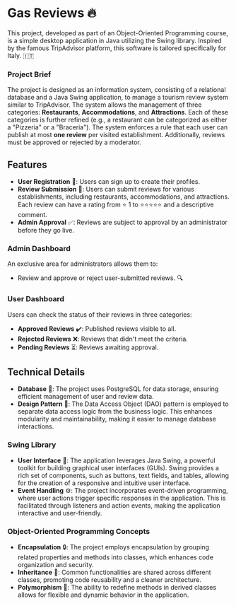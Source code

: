 # Gas Reviews 🔥 
This project, developed as part of an Object-Oriented Programming course, is a simple desktop application in Java utilizing the Swing library. Inspired by the famous TripAdvisor platform, this software is tailored specifically for Italy. 🇮🇹

### Project Brief

The project is designed as an information system, consisting of a relational database and a Java Swing application, to manage a tourism review system similar to TripAdvisor. The system allows the management of three categories: **Restaurants**, **Accommodations**, and **Attractions**. Each of these categories is further refined (e.g., a restaurant can be categorized as either a "Pizzeria" or a "Braceria"). The system enforces a rule that each user can publish at most **one review** per visited establishment. Additionally, reviews must be approved or rejected by a moderator. 

## Features

- **User Registration** 👤: Users can sign up to create their profiles.
- **Review Submission** 📝: Users can submit reviews for various establishments, including restaurants, accommodations, and attractions. Each review can have a rating from ⭐ 1 to ⭐⭐⭐⭐⭐ and a descriptive comment.
- **Admin Approval** ✅: Reviews are subject to approval by an administrator before they go live.

### Admin Dashboard

An exclusive area for administrators allows them to:

- Review and approve or reject user-submitted reviews. 🔍

### User Dashboard

Users can check the status of their reviews in three categories:

- **Approved Reviews** ✔️: Published reviews visible to all.
- **Rejected Reviews** ❌: Reviews that didn't meet the criteria.
- **Pending Reviews** ⏳: Reviews awaiting approval.

## Technical Details

- **Database** 💾: The project uses PostgreSQL for data storage, ensuring efficient management of user and review data.
- **Design Pattern** 🔧: The Data Access Object (DAO) pattern is employed to separate data access logic from the business logic. This enhances modularity and maintainability, making it easier to manage database interactions.

### Swing Library

- **User Interface** 🎨: The application leverages Java Swing, a powerful toolkit for building graphical user interfaces (GUIs). Swing provides a rich set of components, such as buttons, text fields, and tables, allowing for the creation of a responsive and intuitive user interface.
- **Event Handling** ⚙️: The project incorporates event-driven programming, where user actions trigger specific responses in the application. This is facilitated through listeners and action events, making the application interactive and user-friendly.

### Object-Oriented Programming Concepts

- **Encapsulation** 🔒: The project employs encapsulation by grouping related properties and methods into classes, which enhances code organization and security.
- **Inheritance** 🧬: Common functionalities are shared across different classes, promoting code reusability and a cleaner architecture.
- **Polymorphism** 🔄: The ability to redefine methods in derived classes allows for flexible and dynamic behavior in the application.
